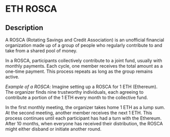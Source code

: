 # ETH ROSCA

## Description
A ROSCA (Rotating Savings and Credit Association) is an unofficial financial organization made up of a group of people who regularly contribute to and take from a shared pool of money.

In a ROSCA, participants collectively contribute to a joint fund, usually with monthly payments. Each cycle, one member receives the total amount as a one-time payment. This process repeats as long as the group remains active.

*Example of a ROSCA*:
Imagine setting up a ROSCA for 1 ETH (Ethereum). The organizer finds nine trustworthy individuals, each agreeing to contribute a portion of the 1 ETH every month to the collective fund.

In the first monthly meeting, the organizer takes home 1 ETH as a lump sum. At the second meeting, another member receives the next 1 ETH. This process continues until each participant has had a turn with the Ethereum. After 10 months, when everyone has received their distribution, the ROSCA might either disband or initiate another round.


